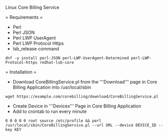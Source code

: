 Linux Core Billing Service

= Requirements =
* Perl
* Perl JSON
* Perl LWP UserAgent
* Perl LWP Protocol Https
* lsb_release command
```
dnf -y install perl-JSON perl-LWP-UserAgent-Determined perl-LWP-Protocol-https redhat-lsb-core
```

= Installation =
* Download CoreBillingService.pl from the '''Download''' page in Core Billing Application into /usr/local/sbin
```
wget https://example.com/corebilling/download/CoreBillingService.pl
```
* Create Device in '''Devices''' Page in Core Billing Application
* Add to crontab to run every minute
```
0 0 0 0 0 root source /etc/profile && perl /usr/local/sbin/CoreBillingService.pl --url URL --device DEVICE_ID --key KEY
```

